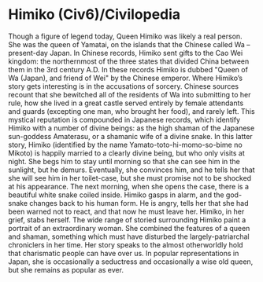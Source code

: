# Himiko (Civ6)/Civilopedia

Though a figure of legend today, Queen Himiko was likely a real person. She was the queen of Yamatai, on the islands that the Chinese called Wa – present-day Japan. In Chinese records, Himiko sent gifts to the Cao Wei kingdom: the northernmost of the three states that divided China between them in the 3rd century A.D. In these records Himiko is dubbed "Queen of Wa (Japan), and friend of Wei" by the Chinese emperor.
Where Himiko’s story gets interesting is in the accusations of sorcery. Chinese sources recount that she bewitched all of the residents of Wa into submitting to her rule, how she lived in a great castle served entirely by female attendants and guards (excepting one man, who brought her food), and rarely left. This mystical reputation is compounded in Japanese records, which identify Himiko with a number of divine beings: as the high shaman of the Japanese sun-goddess Amaterasu, or a shamanic wife of a divine snake. In this latter story, Himiko (identified by the name Yamato-toto-hi-momo-so-bime no Mikoto) is happily married to a clearly divine being, but who only visits at night. She begs him to stay until morning so that she can see him in the sunlight, but he demurs. Eventually, she convinces him, and he tells her that she will see him in her toilet-case, but she must promise not to be shocked at his appearance. The next morning, when she opens the case, there is a beautiful white snake coiled inside. Himiko gasps in alarm, and the god-snake changes back to his human form. He is angry, tells her that she had been warned not to react, and that now he must leave her. Himiko, in her grief, stabs herself.
The wide range of storied surrounding Himiko paint a portrait of an extraordinary woman. She combined the features of a queen and shaman, something which must have disturbed the largely-patriarchal chroniclers in her time. Her story speaks to the almost otherworldly hold that charismatic people can have over us. In popular representations in Japan, she is occasionally a seductress and occasionally a wise old queen, but she remains as popular as ever.